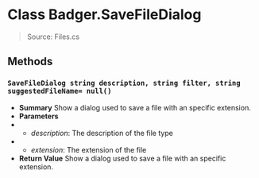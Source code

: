 # Class Badger.SaveFileDialog
> Source: Files.cs
## Methods
### ``SaveFileDialog string description, string filter, string suggestedFileName= null()``
* **Summary**
  Show a dialog used to save a file with an specific extension.
* **Parameters**
* * _description_: The description of the file type
* * _extension_: The extension of the file
* **Return Value**
  Show a dialog used to save a file with an specific extension.
